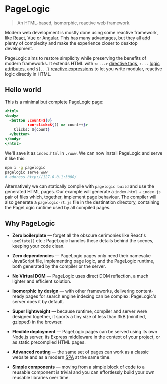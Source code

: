 # PageLogic

> An HTML-based, isomorphic, reactive web framework.

Modern web development is mostly done using some reactive framework, like [React](https://react.dev/), [Vue](https://vuejs.org/) or [Angular](https://angular.io/). This has many advantages, but they all add plenty of complexity and make the experience closer to desktop development.

PageLogic aims to restore simplicity while preserving the benefits of modern frameworks. It extends HTML with `<:...>` [directive tags](), `:...` [logic attributes](), and `${...}` [reactive expressions]() to let you write modular, reactive logic directly in HTML.

## Hello world

This is a minimal but complete PageLogic page:

```jsx
<html>
<body>
  <button :count=${0}
          :on-click=${() => count++}>
    Clicks: ${count}
  </button>
</body>
</html>
```

We'll save it as `index.html` in `./www`. We can now install PageLogic and serve it like this:

```bash
npm i -g pagelogic
pagelogic serve www
# address http://127.0.0.1:3000/
```

Alternatively we can statically compile with `pagelogic build` and use the generated HTML pages. Our example will generate a `index.html` + `index.js` pair of files which, together, implement page behaviour. The compiler will also generate a `pagelogic-rt.js` file in the destination directory, containing the PageLogic runtime used by all compiled pages.

## Why PageLogic

* **Zero boilerplate** &mdash; forget all the obscure cerimonies like React's `useState()` etc.: PageLogic handles these details behind the scenes, keeping your code clean.

* **Zero dependencies** &mdash; PageLogic pages only need their namesake JavaScript file, implementing page logic, and the PageLogic runtime, both generated by the compiler or the server.

* **No Virtual DOM** &mdash; PageLogic uses direct DOM reflection, a much lighter and efficient solution.

* **Isomorphic by design** &mdash; with other frameworks, delivering content-ready pages for search engine indexing can be complex: PageLogic's server does it by default.

* **Super lightweight** &mdash; because runtime, compiler and server were designed together, it sports a tiny size of less than 3kB (minified, gzipped) in the browser.

* **Flexible deployment** &mdash; PageLogic pages can be served using its own [Node.js](https://nodejs.org/) server, its [Express](https://expressjs.com/) middleware in the context of your project, or as static precompiled HTML pages.

* **Advanced routing** &mdash; the same set of pages can work as a classic website and as a modern [SPA](https://en.wikipedia.org/wiki/Single-page_application) at the same time.

* **Simple components** &mdash; moving from a simple block of code to a reusable component is trivial and you can effortlessly build your own reusable libraries over time.